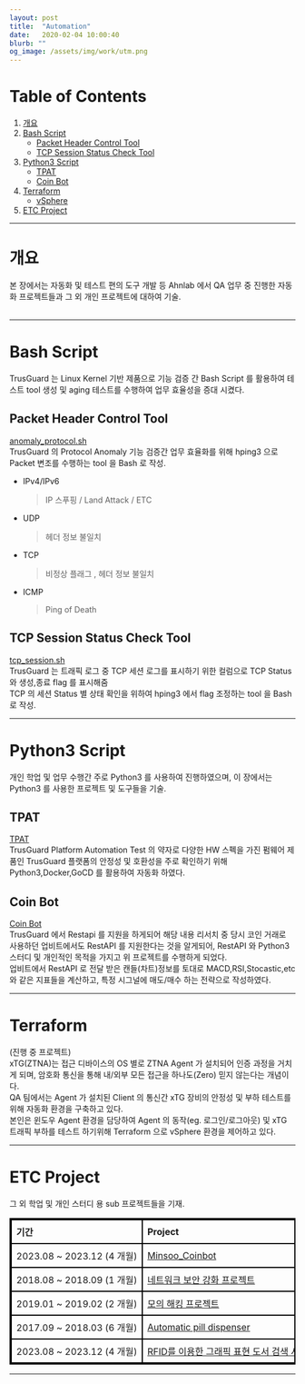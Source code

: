 ```yaml
---
layout: post
title:  "Automation"
date:   2020-02-04 10:00:40
blurb: ""
og_image: /assets/img/work/utm.png
---
```


# Table of Contents
1. [개요](#개요)
2. [Bash Script](#bash-script)
    * [Packet Header Control Tool](#packet-header-control-tool)
    * [TCP Session Status Check Tool](#tcp-session-status-check-tool)
3. [Python3 Script](#python3-script)
    * [TPAT](#tpat)
    * [Coin Bot](#coin-bot)
4. [Terraform](#terraform)
    * [vSphere](#vsphere)
5. [ETC Project](#etc-project)


---

# 개요
 본 장에서는 자동화 및 테스트 편의 도구 개발 등 Ahnlab 에서 QA 업무 중 진행한 자동화 프로젝트들과 그 외 개인 프로젝트에 대하여 기술.  
<br />

---

# Bash Script
TrusGuard 는 Linux Kernel 기반 제품으로 기능 검증 간 Bash Script 를 활용하여 테스트 tool 생성 및 aging 테스트를 수행하여 업무 효율성을 증대 시켰다.  
 
## Packet Header Control Tool
[anomaly_protocol.sh](https://github.com/MinZLIM/Minsoo_port/blob/master/script/anomaly_protocol.sh) <br />
TrusGuard 의 Protocol Anomaly 기능 검증간 업무 효율화를 위해 hping3 으로 Packet 변조를 수행하는 tool 을 Bash 로 작성. <br />
 - IPv4/IPv6  
   > IP 스푸핑 / Land Attack / ETC
 - UDP
   > 헤더 정보 불일치 
 - TCP
   > 비정상 플래그 , 헤더 정보 불일치 
 - ICMP
   > Ping of Death 


## TCP Session Status Check Tool
[tcp_session.sh](https://github.com/MinZLIM/Minsoo_port/blob/master/script/tcp_session.sh) <br />
TrusGuard 는 트래픽 로그 중 TCP 세션 로그를 표시하기 위한 컬럼으로 TCP Status 와 생성,종료 flag 를 표시해줌 <br />
TCP 의 세션 Status 별 상태 확인을 위하여 hping3 에서 flag 조정하는 tool 을 Bash 로 작성. 

---

# Python3 Script 
개인 학업 및 업무 수행간 주로 Python3 를 사용하여 진행하였으며, 이 장에서는 Python3 를 사용한 프로젝트 및 도구들을 기술. 

## TPAT
[TPAT](https://minzlim.github.io/Minsoo_port/2020/06/01/TPAT) <br />
 TrusGuard Platform Automation Test 의 약자로 다양한 HW 스펙을 가진 펌웨어 제품인 TrusGuard 플랫폼의 안정성 및 호환성을 주로 확인하기 위해 Python3,Docker,GoCD 를 활용하여 자동화 하였다. 

## Coin Bot
[Coin Bot](https://github.com/MinZLIM/minsoo_coinbot) <br />
 TrusGuard 에서 Restapi 를 지원을 하게되어 해당 내용 리서치 중 당시 코인 거래로 사용하던 업비트에서도 RestAPI 를 지원한다는 것을 알게되어, RestAPI 와 Python3 스터디 및 개인적인 목적을 가지고 위 프로젝트를 수행하게 되었다. <br />
 업비트에서 RestAPI 로 전달 받은 캔들(차트)정보를 토대로 MACD,RSI,Stocastic,etc 와 같은 지표들을 계산하고, 특정 시그널에 매도/매수 하는 전략으로 작성하였다.


---

# Terraform 
(진행 중 프로젝트) <br />
xTG(ZTNA)는 접근 디바이스의 OS 별로 ZTNA Agent 가 설치되어 인증 과정을 거치게 되며, 암호화 통신을 통해 내/외부 모든 접근을 하나도(Zero) 믿지 않는다는 개념이다. <br />
QA 팀에서는 Agent 가 설치된 Client 의 통신간 xTG 장비의 안정성 및 부하 테스트를 위해 자동화 환경을 구축하고 있다. <br />
본인은 윈도우 Agent 환경을 담당하여 Agent 의 동작(eg. 로그인/로그아웃) 및 xTG 트래픽 부하를 테스트 하기위해 Terraform 으로 vSphere 환경을 제어하고 있다. <br />

---

# ETC Project
 그 외 학업 및 개인 스터디 용 sub 프로젝트들을 기재.  <br />

 
<html lang="en">
<head>
<meta charset="UTF-8">
<meta name="viewport" content="width=device-width, initial-scale=1.0">
<title>표 만들기</title>
<style>
    table {
        border-collapse: collapse;
        width: 100%;
        border: 2px solid black; /* 표 전체의 테두리 */
    }
    th, td {
        border: 2px solid black; /* 각 셀의 테두리 */
        padding: 8px;
        text-align: left; /* 셀의 텍스트 우측 정렬 */
        word-wrap: break-word; /* 단어가 셀을 벗어나면 자동 개행 */
        white-space: nowrap; /* 텍스트가 한 줄로 유지되도록 공백 없이 표시 */
    }
</style>
</head>
<table>
  <tr>
    <th>기간</th>
    <th>Project</th>
    <th>회사명</th>
    <th>담당업무</th>
    <th>Keyword</th>
  </tr>
  <tr>
    <td>2023.08 ~ 2023.12 (4 개월)</td>
    <td><a href="https://github.com/MinZLIM/minsoo_coinbot">Minsoo_Coinbot</a></td>
    <td>개인</td>
    <td>Coin 자동 거래 봇 프로그래밍</td>  
    <td>Python3, Rest API</td>
  </tr>
  <tr>
    <td>2018.08 ~ 2018.09 (1 개월) </td>
    <td><a href="https://1drv.ms/b/s!Aj3nsRarR3twnCi8Z0bIwBMkItQ-?e=HZZlin">네트워크 보안 강화 프로젝트</a></td>
    <td>KH 정보교육원</td>
    <td>해군 네트워크 구성 및 방화벽 정책 수립</td>
    <td>Network,Security,</td>
  </tr>
  <tr>
    <td>2019.01 ~ 2019.02 (2 개월)</td>
    <td><a href="https://onedrive.live.com/view.aspx?resid=707B47AB16B1E73D%216578&authkey=!AEd0Hhp-JBWUM8s">모의 해킹 프로젝트</a></td>
    <td>KH 정보교육원</td>
    <td>모의 해킹(Reverse Shell,로컬 부하,레지스트리 변조) </td>  
    <td>Python3, Security</td>
  </tr>
  <tr>
    <td>2017.09 ~ 2018.03 (6 개월)</td>
    <td><a href="https://1drv.ms/p/s!Aj3nsRarR3twh26VWGmkwj183af6?e=JiV6sC">Automatic pill dispenser</a></td>
    <td>조선대학교</td>
    <td>C 코딩, 아두이노 회로 설계, 아두이노 제어 앱 개발 </td>  
    <td>아두이노, APP Inventor </td>
  </tr>
  <tr>
    <td>2023.08 ~ 2023.12 (4 개월)</td>
    <td><a href="https://1drv.ms/p/s!Aj3nsRarR3tw011hJZ8Id88aUCv4?e=aV7wND">RFID를 이용한 그래픽 표현 도서 검색 시스템</a></td>
    <td>전자파학술대회</td>
    <td>RFID 제어 코드, 라즈베리파이 회로 설계 </td>  
    <td>RFID , 라즈베리파이</td>
  </tr>

</table>
</html>


------
